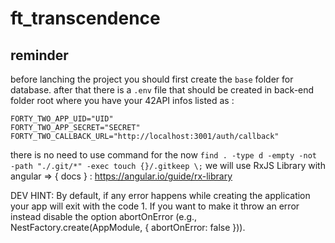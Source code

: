 # ft_transcendence


## reminder
before lanching the project you should first create the `base` folder for database.
after that there is a `.env` file that should be created in back-end folder root where you have your 42API infos listed as :
```
FORTY_TWO_APP_UID="UID"
FORTY_TWO_APP_SECRET="SECRET"
FORTY_TWO_CALLBACK_URL="http://localhost:3001/auth/callback"
```
there is no need to use command for the now `find . -type d -empty -not -path "./.git/*" -exec touch {}/.gitkeep \;`
we will use RxJS Library with angular => { docs } : https://angular.io/guide/rx-library

DEV HINT:
By default, if any error happens while creating the application your app will exit with the code 1. If you want to make it throw an error instead disable the option abortOnError (e.g., NestFactory.create(AppModule, { abortOnError: false })).